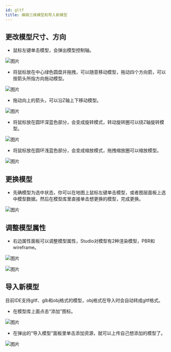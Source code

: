 ```yaml
---
id: gltf
title: 编辑三维模型和导入新模型
---
```

## 更改模型尺寸、方向

* 鼠标左键单击模型，会弹出模型控制轴。

![图片](./assets/gltf/gltf-5.png)

* 将鼠标放在中心绿色圆盘并拖拽，可以随意移动模型，拖动四个方向箭，可以按箭头所指方向拖动模型。

![图片](./assets/gltf/gltf-6.gif)

* 拖动向上的箭头，可以沿Z轴上下移动模型。

![图片](./assets/gltf/gltf-7.gif)

* 将鼠标放在圆环深蓝色部分，会变成旋转模式，转动旋转圈可以绕Z轴旋转模型。

![图片](./assets/gltf/gltf-8.gif)

* 将鼠标放在圆环浅蓝色部分，会变成缩放模式，拖拽缩放圈可以缩放模型。

![图片](./assets/gltf/gltf-9.gif)

## 更换模型

* 先确模型为选中状态，你可以在地图上鼠标左键单击模型，或者图层面板上选中模型数据。然后在模型库里直接单击想更换的模型，完成更换。

![图片](./assets/gltf/gltf-10.gif)

## 调整模型属性

* 右边属性面板可以调整模型属性，Studio对模型有2种渲染模型，PBR和wireframe。

![图片](./assets/gltf/gltf-11.png)

![图片](./assets/gltf/gltf-12.png)


## 导入新模型

目前IDE支持gltf、glb和obj格式的模型，obj格式在导入时会自动转成gltf格式。

* 在模型库上面点击“添加”图标。

![图片](./assets/gltf/gltf-13.png)

* 在弹出的“导入模型”面板里单击添加资源，就可以上传自己想添加的模型了。

![图片](./assets/gltf/gltf-14.png)



　
　